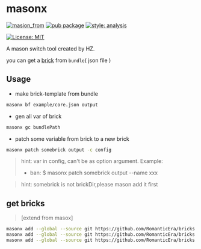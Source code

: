 # masonx

[![masion_from][actions_badge]][actions_link]  [![pub package][pub_badge]][pub_link]
[![style: analysis][analysis_badge]][analysis_link]

[![License: MIT][license_badge]][license_link]

A mason switch tool created by HZ.

you can get a [brick](https://github.**com**/felangel/mason) from `bundle`( json file )

<!-- [coverage_link]: coverage/report/index.html -->
<!-- [coverage_badge]: coverage_badge.svg -->
[coverage_badge]: https://github.com/RomanticEra/masonx/actions/workflows/main.yaml/coverage_badge.svg
[license_badge]: https://img.shields.io/badge/license-MIT-blue.svg
[license_link]: https://opensource.org/licenses/MIT
[analysis_badge]: https://img.shields.io/badge/style-romantic__analysis-purple
[analysis_link]: https://github.com/RomanticEra/romantic_analysis
[actions_badge]: https://github.com/RomanticEra/masonx/actions/workflows/main.yaml/badge.svg
[actions_link]: https://github.com/RomanticEra/masonx/actions/workflows/main.yaml
[pub_badge]:https://img.shields.io/pub/v/masonx.svg
[pub_link]:https://pub.dartlang.org/packages/masonx

## Usage
* make brick-template from bundle
```sh
masonx bf example/core.json output
```
* gen all var of brick
```sh
masonx gc bundlePath
```
* patch some variable from brick to a new brick
```sh
masonx patch somebrick output -c config
```
> hint: var in config, can't be as option argument. Example:
> + ban:
> $ masonx patch somebrick output --name xxx

> hint: somebrick is not brickDir,please mason add it first

## get bricks
> [extend from masox]
```sh
masonx add --global --source git https://github.com/RomanticEra/bricks --path '' --ref flutter_project
masonx add --global --source git https://github.com/RomanticEra/bricks --path '' --ref dart_package_factory
masonx add --global --source git https://github.com/RomanticEra/bricks --path '' --ref flutter_project
```
